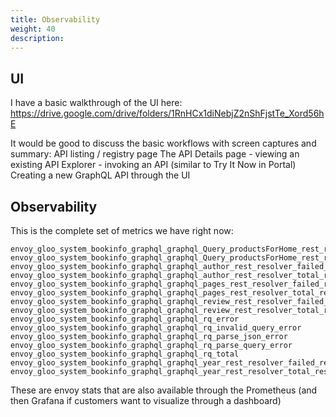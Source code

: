 ```yaml
---
title: Observability
weight: 40
description: 
---
```


## UI

I have a basic walkthrough of the UI here:
https://drive.google.com/drive/folders/1RnHCx1diNebjZ2nShFjstTe_Xord56hE

It would be good to discuss the basic workflows with screen captures and summary:
API listing / registry page
The API Details page - viewing an existing API
Explorer - invoking an API (similar to Try It Now in Portal)
Creating a new GraphQL API through the UI

## Observability

This is the complete set of metrics we have right now:

```
envoy_gloo_system_bookinfo_graphql_graphql_Query_productsForHome_rest_resolver_failed_resolutions
envoy_gloo_system_bookinfo_graphql_graphql_Query_productsForHome_rest_resolver_total_resolutions
envoy_gloo_system_bookinfo_graphql_graphql_author_rest_resolver_failed_resolutions 
envoy_gloo_system_bookinfo_graphql_graphql_author_rest_resolver_total_resolutions
envoy_gloo_system_bookinfo_graphql_graphql_pages_rest_resolver_failed_resolutions
envoy_gloo_system_bookinfo_graphql_graphql_pages_rest_resolver_total_resolutions
envoy_gloo_system_bookinfo_graphql_graphql_review_rest_resolver_failed_resolutions envoy_gloo_system_bookinfo_graphql_graphql_review_rest_resolver_total_resolutions
envoy_gloo_system_bookinfo_graphql_graphql_rq_error
envoy_gloo_system_bookinfo_graphql_graphql_rq_invalid_query_error
envoy_gloo_system_bookinfo_graphql_graphql_rq_parse_json_error
envoy_gloo_system_bookinfo_graphql_graphql_rq_parse_query_error
envoy_gloo_system_bookinfo_graphql_graphql_rq_total
envoy_gloo_system_bookinfo_graphql_graphql_year_rest_resolver_failed_resolutions
envoy_gloo_system_bookinfo_graphql_graphql_year_rest_resolver_total_resolutions
```

These are envoy stats that are also available through the Prometheus (and then Grafana if customers want to visualize through a dashboard)
